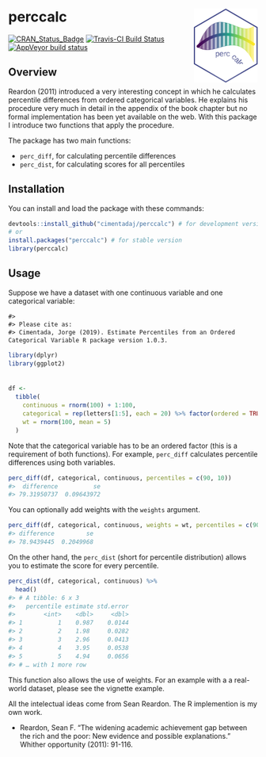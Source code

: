 
# perccalc <a href='https://cimentadaj.github.io/perccalc/'><img src='man/figures/logo/logo_hex.png' align="right" height="150" /></a>

[![CRAN\_Status\_Badge](http://www.r-pkg.org/badges/version/perccalc)](http://cran.r-project.org/package=perccalc)
[![Travis-CI Build
Status](https://travis-ci.org/cimentadaj/perccalc.svg?branch=master)](https://travis-ci.org/cimentadaj/perccalc)
[![AppVeyor build
status](https://ci.appveyor.com/api/projects/status/github/cimentadaj/perccalc?branch=master&svg=true)](https://ci.appveyor.com/project/cimentadaj/perccalc)

## Overview

Reardon (2011) introduced a very interesting concept in which he
calculates percentile differences from ordered categorical variables. He
explains his procedure very much in detail in the appendix of the book
chapter but no formal implementation has been yet available on the web.
With this package I introduce two functions that apply the procedure.

The package has two main functions:

  - `perc_diff`, for calculating percentile differences
  - `perc_dist`, for calculating scores for all percentiles

## Installation

You can install and load the package with these commands:

``` r
devtools::install_github("cimentadaj/perccalc") # for development version
# or
install.packages("perccalc") # for stable version
library(perccalc)
```

## Usage

Suppose we have a dataset with one continuous variable and one
categorical variable:

    #> 
    #> Please cite as:
    #> Cimentada, Jorge (2019). Estimate Percentiles from an Ordered Categorical Variable R package version 1.0.3.

``` r
library(dplyr)
library(ggplot2)


df <-
  tibble(
    continuous = rnorm(100) + 1:100,
    categorical = rep(letters[1:5], each = 20) %>% factor(ordered = TRUE),
    wt = rnorm(100, mean = 5)
  )
```

Note that the categorical variable has to be an ordered factor (this is
a requirement of both functions). For example, `perc_diff` calculates
percentile differences using both variables.

``` r
perc_diff(df, categorical, continuous, percentiles = c(90, 10))
#>  difference          se 
#> 79.31950737  0.09643972
```

You can optionally add weights with the `weights` argument.

``` r
perc_diff(df, categorical, continuous, weights = wt, percentiles = c(90, 10))
#> difference         se 
#> 78.9439445  0.2049968
```

On the other hand, the `perc_dist` (short for percentile distribution)
allows you to estimate the score for every percentile.

``` r
perc_dist(df, categorical, continuous) %>%
  head()
#> # A tibble: 6 x 3
#>   percentile estimate std.error
#>        <int>    <dbl>     <dbl>
#> 1          1    0.987    0.0144
#> 2          2    1.98     0.0282
#> 3          3    2.96     0.0413
#> 4          4    3.95     0.0538
#> 5          5    4.94     0.0656
#> # … with 1 more row
```

This function also allows the use of weights. For an example with a a
real-world dataset, please see the vignette example.

All the intelectual ideas come from Sean Reardon. The R implemention is
my own work.

  - Reardon, Sean F. “The widening academic achievement gap between the
    rich and the poor: New evidence and possible explanations.” Whither
    opportunity (2011): 91-116.
